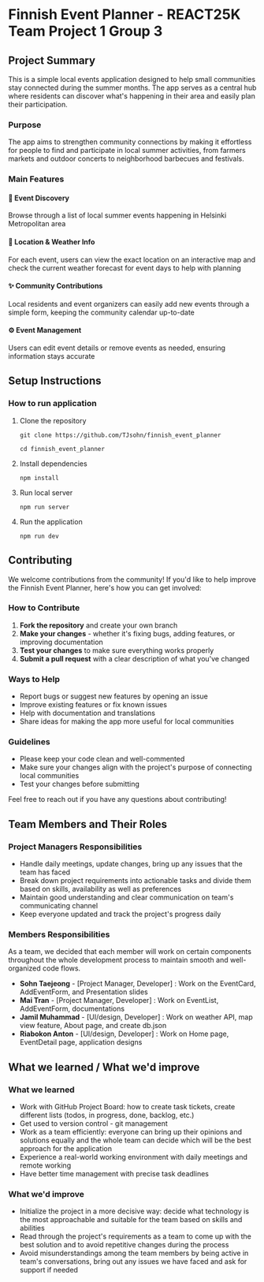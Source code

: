 # Finnish Event Planner - REACT25K Team Project 1 Group 3

## Project Summary

This is a simple local events application designed to help small communities stay connected during the summer months. The app serves as a central hub where residents can discover what's happening in their area and easily plan their participation.

### Purpose

The app aims to strengthen community connections by making it effortless for people to find and participate in local summer activities, from farmers markets and outdoor concerts to neighborhood barbecues and festivals.

### Main Features

#### 🎉 Event Discovery

Browse through a list of local summer events happening in Helsinki Metropolitan area

#### 📍 Location & Weather Info

For each event, users can view the exact location on an interactive map and check the current weather forecast for event days to help with planning

#### ✨ Community Contributions

Local residents and event organizers can easily add new events through a simple form, keeping the community calendar up-to-date

#### ⚙️ Event Management

Users can edit event details or remove events as needed, ensuring information stays accurate

## Setup Instructions

### How to run application

1. Clone the repository

   ```
   git clone https://github.com/TJsohn/finnish_event_planner

   cd finnish_event_planner
   ```

2. Install dependencies

   ```
   npm install
   ```

3. Run local server

   ```
   npm run server
   ```

4. Run the application

   ```
   npm run dev
   ```

## Contributing

We welcome contributions from the community! If you'd like to help improve the Finnish Event Planner, here's how you can get involved:

### How to Contribute

1. **Fork the repository** and create your own branch
2. **Make your changes** - whether it's fixing bugs, adding features, or improving documentation
3. **Test your changes** to make sure everything works properly
4. **Submit a pull request** with a clear description of what you've changed

### Ways to Help

- Report bugs or suggest new features by opening an issue
- Improve existing features or fix known issues
- Help with documentation and translations
- Share ideas for making the app more useful for local communities

### Guidelines

- Please keep your code clean and well-commented
- Make sure your changes align with the project's purpose of connecting local communities
- Test your changes before submitting

Feel free to reach out if you have any questions about contributing!

## Team Members and Their Roles

### Project Managers Responsibilities

- Handle daily meetings, update changes, bring up any issues that the team has faced
- Break down project requirements into actionable tasks and divide them based on skills, availability as well as preferences
- Maintain good understanding and clear communication on team's communicating channel
- Keep everyone updated and track the project's progress daily

### Members Responsibilities

As a team, we decided that each member will work on certain components throughout the whole development process to maintain smooth and well-organized code flows.

- **Sohn Taejeong** - [Project Manager, Developer] : Work on the EventCard, AddEventForm, and Presentation slides
- **Mai Tran** - [Project Manager, Developer] : Work on EventList, AddEventForm, documentations
- **Jamil Muhammad** - [UI/design, Developer] : Work on weather API, map view feature, About page, and create db.json
- **Riabokon Anton** - [UI/design, Developer] : Work on Home page, EventDetail page, application designs

## What we learned / What we'd improve

### What we learned

- Work with GitHub Project Board: how to create task tickets, create different lists (todos, in progress, done, backlog, etc.)
- Get used to version control - git management
- Work as a team efficiently: everyone can bring up their opinions and solutions equally and the whole team can decide which will be the best approach for the application
- Experience a real-world working environment with daily meetings and remote working
- Have better time management with precise task deadlines

### What we'd improve

- Initialize the project in a more decisive way: decide what technology is the most approachable and suitable for the team based on skills and abilities
- Read through the project's requirements as a team to come up with the best solution and to avoid repetitive changes during the process
- Avoid misunderstandings among the team members by being active in team's conversations, bring out any issues we have faced and ask for support if needed
